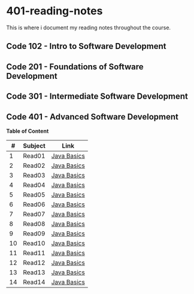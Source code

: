 # 401-reading-notes

This is where i document my reading notes throughout the course.

## Code 102 - Intro to Software Development

## Code 201 - Foundations of Software Development

## Code 301 - Intermediate Software Development

## Code 401 - Advanced Software Development


**Table of Content**

|#|Subject|Link|
|-----|--------|--------|
|1   |Read01|[Java Basics](https://sufianhamdan.github.io/401-reading-notes/Read01/Read01)|
|2   |Read02|[Java Basics](https://sufianhamdan.github.io/401-reading-notes/Read02/Read02)|
|3   |Read03|[Java Basics](https://sufianhamdan.github.io/401-reading-notes/Read03/Read03)|
|4   |Read04|[Java Basics](https://sufianhamdan.github.io/401-reading-notes/Read04/Read04)|
|5   |Read05|[Java Basics](https://sufianhamdan.github.io/401-reading-notes/Read05/Read05)|
|6   |Read06|[Java Basics](https://sufianhamdan.github.io/401-reading-notes/Read06/Read06)|
|7   |Read07|[Java Basics](https://sufianhamdan.github.io/401-reading-notes/Read07/Read07)|
|8   |Read08|[Java Basics](https://sufianhamdan.github.io/401-reading-notes/Read08/Read08)|
|9   |Read09|[Java Basics](https://sufianhamdan.github.io/401-reading-notes/Read09/Read09)|
|10  |Read10|[Java Basics](https://sufianhamdan.github.io/401-reading-notes/Read10/Read10)|
|11  |Read11|[Java Basics](https://sufianhamdan.github.io/401-reading-notes/Read11/Read11)|
|12  |Read12|[Java Basics](https://sufianhamdan.github.io/401-reading-notes/Read12/Read12)|
|13  |Read13|[Java Basics](https://sufianhamdan.github.io/401-reading-notes/Read13/Read13)|
|14  |Read14|[Java Basics](https://sufianhamdan.github.io/401-reading-notes/Read14/Read14)|
